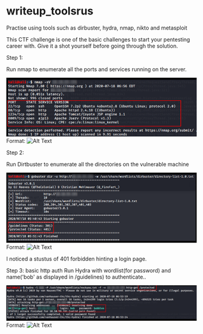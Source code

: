 # writeup_toolsrus

Practise using tools such as dirbuster, hydra, nmap, nikto and metasploit


This CTF challenge is one of the basic challenges to start your pentesting career with. Give it a shot yourself before going through the solution.


Step 1:

Run nmap to enumerate all the ports and services running on the server.

![GitHub Logo](/nmap.png)
Format: ![Alt Text](url)

Step 2:

Run Dirtbuster to enumerate all the directories on the vulnerable machine

![GitHub Logo](/dirbuster.png)
Format: ![Alt Text](url)

I noticed a stustus of 401 forbidden hinting a login page.

Step 3:
basic http auth 
Run Hydra with wordlist(for password) and name('bob' as displayed in /guidelines) to authenticate.. 

![GitHub Logo](/hydra.png)
Format: ![Alt Text](url)

